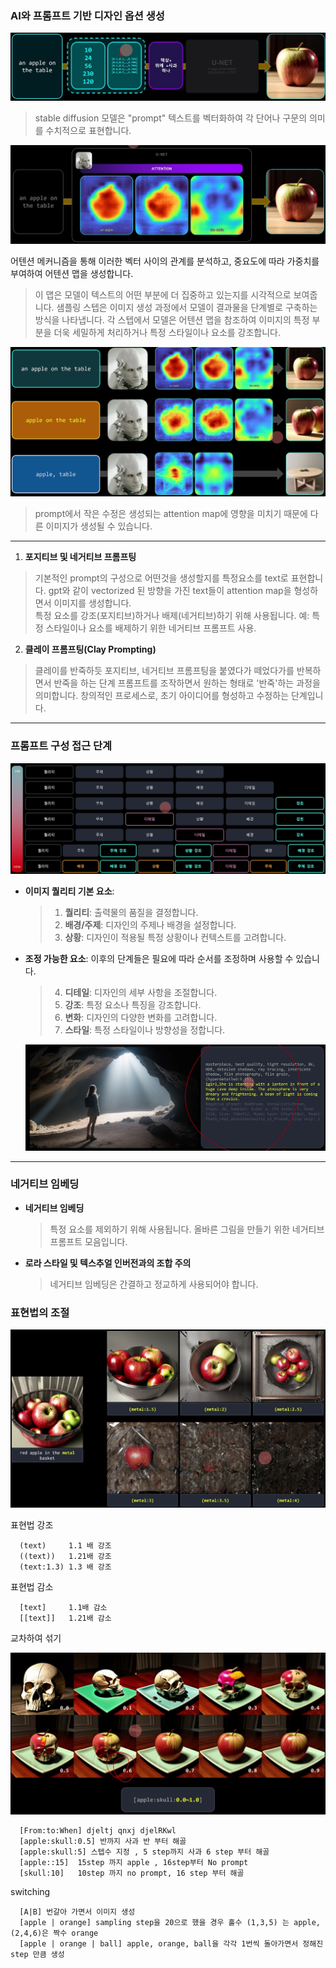 ###  **AI와 프롬프트 기반 디자인 옵션 생성**

  <img src="../../img/sdprompt_2.png" alt="Generative AI in Architecture">

   > stable diffusion 모델은 "prompt" 텍스트를 벡터화하여 각 단어나 구문의 의미를 수치적으로 표현합니다. 
   
  <img src="../../img/sdprompt_3.png" alt="Generative AI in Architecture">

   어텐션 메커니즘을 통해 이러한 벡터 사이의 관계를 분석하고, 중요도에 따라 가중치를 부여하여 어텐션 맵을 생성합니다. 
   
   > 이 맵은 모델이 텍스트의 어떤 부분에 더 집중하고 있는지를 시각적으로 보여줍니다. 샘플링 스텝은 이미지 생성 과정에서 모델이 결과물을 단계별로 구축하는 방식을 나타냅니다. 
     각 스텝에서 모델은 어텐션 맵을 참조하여 이미지의 특정 부분을 더욱 세밀하게 처리하거나 특정 스타일이나 요소를 강조합니다.

  <img src="../../img/sdprompt_5.png" alt="Generative AI in Architecture">
   
   > prompt에서 작은 수정은 생성되는 attention map에 영향을 미치기 때문에 다른 이미지가 생성될 수 있습니다. 
----

1. **포지티브 및 네거티브 프롬프팅**

>  기본적인 prompt의 구성으로 어떤것을 생성할지를 특정요소를 text로 표현합니다. 
gpt와 같이 vectorized 된 방향을 가진 text들이 attention map을 형성하면서 이미지를 생성합니다. 
<br> 특정 요소를 강조(포지티브)하거나 배제(네거티브)하기 위해 사용됩니다.
예: 특정 스타일이나 요소를 배제하기 위한 네거티브 프롬프트 사용.

2. **클레이 프롬프팅(Clay Prompting)**
      
> 클레이를 반죽하듯 포지티브, 네거티브 프롬프팅을 붙였다가 떼었다가를 반복하면서 반죽을 하는 단계 
프롬프트를 조작하면서 원하는 형태로 '반죽'하는 과정을 의미합니다.
창의적인 프로세스로, 초기 아이디어를 형성하고 수정하는 단계입니다.

----

### 프롬프트 구성 접근 단계

   <p align="center">
  <img src="../../img/sdprompt_6.png" alt="Generative AI in Architecture">
</p>

- **이미지 퀄리티 기본 요소**: 
  >1. **퀄리티**: 출력물의 품질을 결정합니다.
  >2. **배경/주제**: 디자인의 주제나 배경을 설정합니다.
  >3. **상황**: 디자인이 적용될 특정 상황이나 컨텍스트를 고려합니다.
  
- **조정 가능한 요소**:
  이후의 단계들은 필요에 따라 순서를 조정하며 사용할 수 있습니다.
  >4. **디테일**: 디자인의 세부 사항을 조절합니다.
  >5. **강조**: 특정 요소나 특징을 강조합니다.
  >6. **변화**: 디자인의 다양한 변화를 고려합니다.
  >7. **스타일**: 특정 스타일이나 방향성을 정합니다.

   <p align="center">
  <img src="../../img/sdprompt_10.png" alt="Generative AI in Architecture">
</p>

----

### 네거티브 임베딩

- **네거티브 임베딩**
  > 특정 요소를 제외하기 위해 사용됩니다. 올바른 그림을 만들기 위한 네거티브 프롬프트 모음입니다.

- **로라 스타일 및 텍스추얼 인버전과의 조합 주의**
  > 네거티브 임베딩은 간결하고 정교하게 사용되어야 합니다.

### 표현법의 조절

   <p align="center">
  <img src="../../img/sdprompt_8.png" alt="Generative AI in Architecture">
</p>

표현법 강조 

      (text)     1.1 배 강조
      ((text))   1.21배 강조 
      (text:1.3) 1.3 배 강조 

표현법 감소 
      
      [text]     1.1배 감소
      [[text]]   1.21배 감소

교차하여 섞기 
      
<p align="center">
  <img src="../../img/sdprompt_9.png" alt="Generative AI in Architecture">
</p>

      [From:to:When] djeltj qnxj djelRKwl 
      [apple:skull:0.5] 반까지 사과 반 부터 해골 
      [apple:skull:5] 스텝수 지정 , 5 step까지 사과 6 step 부터 해골
      [apple::15]  15step 까지 apple , 16step부터 No prompt
      [skull:10]   10step 까지 no prompt, 16 step 부터 해골 

switching 
      
      [A|B] 번갈아 가면서 이미지 생성 
      [apple | orange] sampling step을 20으로 했을 경우 홀수 (1,3,5) 는 apple, (2,4,6)은 짝수 orange
      [apple | orange | ball] apple, orange, ball을 각각 1번씩 돌아가면서 정해진 step 만큼 생성 